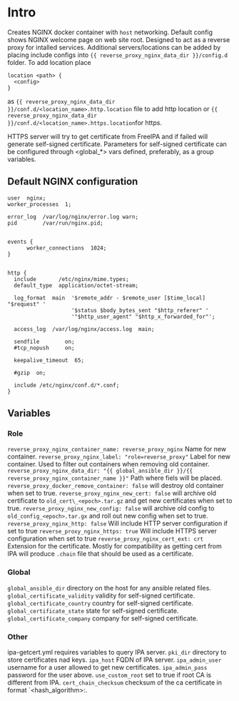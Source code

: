 # Intro
Creates NGINX docker container with `host` networking. Default config shows NGINX welcome page on web site root.
Designed to act as a reverse proxy for intalled services. 
Additional servers/locations can be added by placing include configs into `{{ reverse_proxy_nginx_data_dir }}/config.d` folder.
To add location place
```
location <path> {
  <config>
}
```
as `{{ reverse_proxy_nginx_data_dir }}/conf.d/<location_name>.http.location` file to add http location
or
`{{ reverse_proxy_nginx_data_dir }}/conf.d/<location_name>.https.location`for https.

HTTPS server will try to get certificate from FreeIPA and if failed will generate self-signed certificate. Parameters for self-signed certificate can be configured through <global_*> vars defined, preferably, as a group variables.

## Default NGINX configuration
```
user  nginx;
worker_processes  1;

error_log  /var/log/nginx/error.log warn;
pid        /var/run/nginx.pid;


events {
      worker_connections  1024;
}


http {
  include       /etc/nginx/mime.types;
  default_type  application/octet-stream;

  log_format  main  '$remote_addr - $remote_user [$time_local] "$request" '
                    '$status $body_bytes_sent "$http_referer" '
                    '"$http_user_agent" "$http_x_forwarded_for"';

  access_log  /var/log/nginx/access.log  main;

  sendfile        on;
  #tcp_nopush     on;

  keepalive_timeout  65;

  #gzip  on;

  include /etc/nginx/conf.d/*.conf;
}
```

## Variables
### Role
`reverse_proxy_nginx_container_name: reverse_proxy_nginx` Name for new container.
`reverse_proxy_nginx_label: "role=reverse_proxy"` Label for new container. Used to filter out containers when removing old container.
`reverse_proxy_nginx_data_dir: "{{ global_ansible_dir }}/{{ reverse_proxy_nginx_container_name }}"` Path where fiels will be placed.
`reverse_proxy_docker_remove_container: false`  will destroy old container when set to true.
`reverse_proxy_nginx_new_cert: false` will archive old certificate to `old_cert\_<epoch>.tar.gz` and get new certificates when set to true.
`reverse_proxy_nginx_new_config: false` will archive old config to `old_config_<epoch>.tar.gx` and roll out new config when set to true.
`reverse_proxy_nginx_http: false` Will include HTTP server configuration if set to true
`reverse_proxy_nginx_https: true` Will include HTTPS server configuration when set to true
`reverse_proxy_nginx_cert_ext: crt` Extension for the certificate. Mostly for compatibility as getting cert from IPA will produce `.chain` file that should be used as a certificate.
### Global
`global_ansible_dir` directory on the host for any ansible related files.
`global_certificate_validity` validity for self-signed certificate.
`global_certificate_country` country for self-signed certificate.
`global_certificate_state` state for self-signed certificate.
`global_certificate_company` company for self-signed certificate.
### Other
ipa-getcert.yml requires variables to query IPA server.
`pki_dir` directory to store certificates nad keys.
`ipa_host` FQDN of IPA server.
`ipa_admin_user` username for a user allowed to get new certificates.
`ipa_admin_pass` password for the user above.
`use_custom_root` set to true if root CA is different from IPA.
`cert_chain_checksum` checksum of the ca certificate in format `<hash_algorithm>:<sum>.



